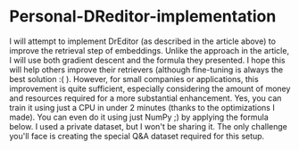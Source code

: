 # Personal-DReditor-implementation
I will attempt to implement DrEditor (as described in the article above) to improve the retrieval step of embeddings. 
Unlike the approach in the article, I will use both gradient descent and the formula they presented.
I hope this will help others improve their retrievers (although fine-tuning is always the best solution :( ). 
However, for small companies or applications, this improvement is quite sufficient, especially considering the amount of money and resources required for a more substantial enhancement.
Yes, you can train it using just a CPU in under 2 minutes (thanks to the optimizations I made). You can even do it using just NumPy ;) by applying the formula below. 
I used a private dataset, but I won't be sharing it. The only challenge you'll face is creating the special Q&A dataset required for this setup.
